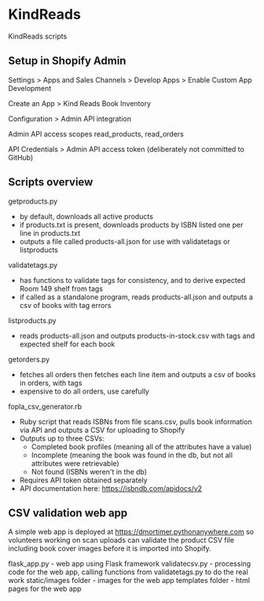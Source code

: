 # KindReads
KindReads scripts

## Setup in Shopify Admin

Settings > Apps and Sales Channels > Develop Apps > Enable Custom App Development

Create an App > Kind Reads Book Inventory

Configuration > Admin API integration

Admin API access scopes read_products, read_orders

API Credentials > Admin API access token (deliberately not committed to GitHub)

## Scripts overview
getproducts.py
- by default, downloads all active products
- if products.txt is present, downloads products by ISBN listed one per line in products.txt
- outputs a file called products-all.json for use with validatetags or listproducts

validatetags.py
- has functions to validate tags for consistency, and to derive expected Room 149 shelf from tags
- if called as a standalone program, reads products-all.json and outputs a csv of books with tag errors

listproducts.py
- reads products-all.json and outputs products-in-stock.csv with tags and expected shelf for each book

getorders.py
- fetches all orders then fetches each line item and outputs a csv of books in orders, with tags
- expensive to do all orders, use carefully

fopla_csv_generator.rb
 - Ruby script that reads ISBNs from file scans.csv, pulls book information via API and outputs a CSV for uploading to Shopify
 - Outputs up to three CSVs:
   - Completed book profiles (meaning all of the attributes have a value)
   - Incomplete (meaning the book was found in the db, but not all attributes were retrievable)
   - Not found (ISBNs weren't in the db)
 - Requires API token obtained separately
 - API documentation here: https://isbndb.com/apidocs/v2

 ## CSV validation web app
 A simple web app is deployed at https://dmortimer.pythonanywhere.com so volunteers working on scan uploads
 can validate the product CSV file including book cover images before it is imported into Shopify.

 flask_app.py - web app using Flask framework
 validatecsv.py - processing code for the web app, calling functions from validatetags.py to do the real work
 static/images folder - images for the web app
 templates folder - html pages for the web app
